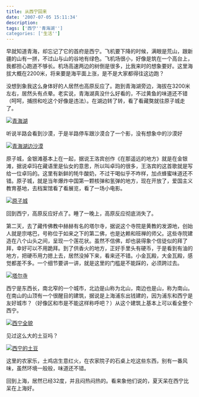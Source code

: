 ```yaml
---
title: 从西宁回来
date: '2007-07-05 15:11:34'
description: 
tags: ['西宁''青海湖'']
categories: ['生活'']
---
```


早就知道青海，却忘记了它的首府是西宁。飞机要下降的时候，满眼是荒山，跟新疆的山有一拼，不过山与山的谷地有绿色。飞机场很小，好像是筑在一个高台上，我都担心跑道不够长。机场高速两边的树倒是很多，比我来时的想象要好。这里海拔大概在2200米，将来要是海平面上涨，是不是大家都得往这边跑？

没想到象我这么身体好的人居然也高原反应了。跑到青海湖旁边，海拔在3200米左右，居然头有点晕。老实说，青海湖真没什么好看的，不过黄鱼的味道还不错（呵呵，捕捞和吃这个好像是违法）。在湖边转了转，看了看藏獒就往原子城走了。

[![青海湖](http://www.lunny.info/wp-content/uploads/2007/07/p6260141.jpg)](http://www.lunny.info/wp-content/uploads/2007/07/p6260141.jpg)

听说半路会看到沙漠，于是半路停车跟沙漠合了一个影，没有想象中的沙漠好

[![青海湖边沙漠](http://www.lunny.info/wp-content/uploads/2007/07/p6260151.jpg)](http://www.lunny.info/wp-content/uploads/2007/07/p6260151.jpg)

原子城，金银滩基本上在一起，据说王洛宾创作《在那遥远的地方》就是在金银滩，据说卓玛在藏语里是仙女的意思，所以叫卓玛的很多，王洛宾的这首歌就是写给一位卓玛的。这里有新鲜的牦牛酸奶，不过干喝似乎不咋样，加点蜂蜜味道还不错。原子城，就是当年爆炸中国第一颗核弹和氢弹的地方，现在开放了，爱国主义教育基地，去档案馆看了看展览，看了一场小电影。

[![原子城](http://www.lunny.info/wp-content/uploads/2007/07/p6260154.jpg)](http://www.lunny.info/wp-content/uploads/2007/07/p6260154.jpg)

回到西宁，高原反应好点了。睡了一晚上，高原反应彻底消失了。

第二天，去了藏传佛教中赫赫有名的塔尔寺，据说这个寺院是黄教的发源地，创始人就是宗喀巴，号称位于如来之下的第二佛，也是达赖和班禅的师父。这些寺院建造在八个山头之间，呈现一个莲花状。虽然不信佛，却也装得象个信徒似的拜了拜，幸好可以不用跪拜。到了供香火的地方，正好手里头有硬币，于是看到有油的地方，把硬币用力摁上去，居然没掉下来，看来还不错。小金瓦殿，大金瓦殿，感觉都差不多。一个细节要讲一讲，就是这里的门槛是不能踩的，必须跨过去。

[![塔尔寺](http://www.lunny.info/wp-content/uploads/2007/07/001.jpg)](http://www.lunny.info/wp-content/uploads/2007/07/001.jpg)

西宁是东西长，南北窄的一个城市，北边是山称为北山，南边也是山，称为南山。在南山的山顶有一个很醒目的建筑，据说是上海浦东出钱建的，因为浦东和西宁是友好城市？（好像区和市是不能这样称呼吧？）从这个建筑上基本上可以看全整个西宁。

[![西宁全貌](http://www.lunny.info/wp-content/uploads/2007/07/006.jpg)](http://www.lunny.info/wp-content/uploads/2007/07/006.jpg)

见过这么大的土豆吗？

[![西宁的土豆](http://www.lunny.info/wp-content/uploads/2007/07/014.jpg)](http://www.lunny.info/wp-content/uploads/2007/07/014.jpg)

这里的农家乐，土鸡店生意红火，在农家院子的石桌上吃这些东西，别有一番风味，虽然环境一般般，味道还不错。

回到上海，居然已经32度，并且闷热闷热的。看来象他们说的，夏天呆在西宁比呆在上海好。
